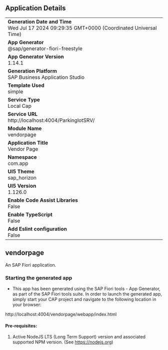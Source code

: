 ## Application Details
|               |
| ------------- |
|**Generation Date and Time**<br>Wed Jul 17 2024 09:29:35 GMT+0000 (Coordinated Universal Time)|
|**App Generator**<br>@sap/generator-fiori-freestyle|
|**App Generator Version**<br>1.14.1|
|**Generation Platform**<br>SAP Business Application Studio|
|**Template Used**<br>simple|
|**Service Type**<br>Local Cap|
|**Service URL**<br>http://localhost:4004/ParkinglotSRV/
|**Module Name**<br>vendorpage|
|**Application Title**<br>Vendor Page|
|**Namespace**<br>com.app|
|**UI5 Theme**<br>sap_horizon|
|**UI5 Version**<br>1.126.0|
|**Enable Code Assist Libraries**<br>False|
|**Enable TypeScript**<br>False|
|**Add Eslint configuration**<br>False|

## vendorpage

An SAP Fiori application.

### Starting the generated app

-   This app has been generated using the SAP Fiori tools - App Generator, as part of the SAP Fiori tools suite.  In order to launch the generated app, simply start your CAP project and navigate to the following location in your browser:

http://localhost:4004/vendorpage/webapp/index.html

#### Pre-requisites:

1. Active NodeJS LTS (Long Term Support) version and associated supported NPM version.  (See https://nodejs.org)


